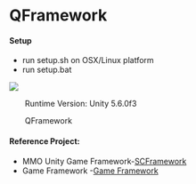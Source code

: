 # QFramework

#### Setup

* run setup.sh on OSX/Linux platform
* run setup.bat

![](./DocRes/1.png)

&emsp;&emsp;Runtime Version: Unity 5.6.0f3<br>

  QFramework



#### Reference Project:
* MMO Unity Game Framework-[SCFramework](https://github.com/SnowCold/SCFramework_Engine)
* Game Framework -[Game Framework](https://github.com/GameFramework/GameFramework)